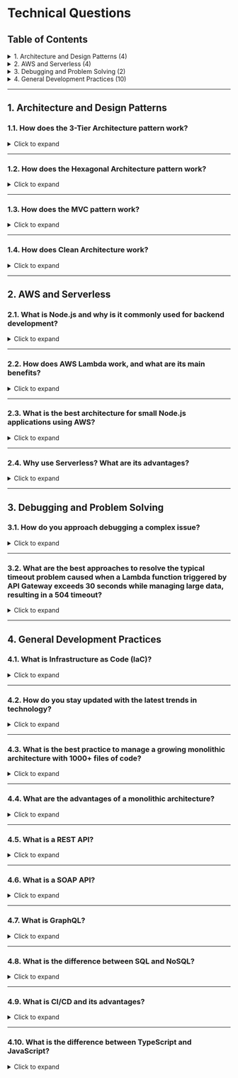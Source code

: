 # Technical Questions

## Table of Contents

<details>
  <summary>1. Architecture and Design Patterns (4)</summary>

- [1.1. How does the 3-Tier Architecture pattern work?](#11-how-does-the-3-tier-architecture-pattern-work)
- [1.2. How does the Hexagonal Architecture pattern work?](#12-how-does-the-hexagonal-architecture-pattern-work)
- [1.3. How does the MVC pattern work?](#13-how-does-the-mvc-pattern-work)
- [1.4. How does Clean Architecture work?](#14-how-does-clean-architecture-work)

</details>

<details>
  <summary>2. AWS and Serverless (4)</summary>

- [2.1. What is Node.js and why is it commonly used for backend development?](#21-what-is-nodejs-and-why-is-it-commonly-used-for-backend-development)
- [2.2. How does AWS Lambda work, and what are its main benefits?](#22-how-does-aws-lambda-work-and-what-are-its-main-benefits)
- [2.3. What is the best architecture for small Node.js applications using AWS?](#23-what-is-the-best-architecture-for-small-nodejs-applications-using-aws)
- [2.4. Why use Serverless? What are its advantages?](#24-why-use-serverless-what-are-its-advantages)

</details>

<details>
  <summary>3. Debugging and Problem Solving (2)</summary>

- [3.1. How do you approach debugging a complex issue?](#31-how-do-you-approach-debugging-a-complex-issue)
- [3.2. What are the best approaches to resolve the typical timeout problem caused when a Lambda function triggered by API Gateway exceeds 30 seconds while managing large data, resulting in a 504 timeout?](#32-what-are-the-best-approaches-to-resolve-the-typical-timeout-problem-caused-when-a-lambda-function-triggered-by-api-gateway-exceeds-30-seconds-while-managing-large-data-resulting-in-a-504-timeout)

</details>

<details>
  <summary>4. General Development Practices (10)</summary>

- [4.1. What is Infrastructure as Code (IaC)?](#41-what-is-infrastructure-as-code-iac)
- [4.2. How do you stay updated with the latest trends in technology?](#42-how-do-you-stay-updated-with-the-latest-trends-in-technology)
- [4.3. What is the best practice to manage a growing monolithic architecture with 1000+ files of code?](#43-what-is-the-best-practice-to-manage-a-growing-monolithic-architecture-with-1000-files-of-code)
- [4.4. What are the advantages of a monolithic architecture?](#44-what-are-the-advantages-of-a-monolithic-architecture)
- [4.5. What is a REST API?](#45-what-is-a-rest-api)
- [4.6. What is a SOAP API?](#46-what-is-a-soap-api)
- [4.7. What is GraphQL?](#47-what-is-graphql)
- [4.8. What is the difference between SQL and NoSQL?](#48-what-is-the-difference-between-sql-and-nosql)
- [4.9. What is CI/CD and its advantages?](#49-what-is-cicd-and-its-advantages)
- [4.10. What is the difference between TypeScript and JavaScript?](#410-what-is-the-difference-between-typescript-and-javascript)

</details>

---

## 1. Architecture and Design Patterns

### 1.1. How does the 3-Tier Architecture pattern work?

<details>
<summary>Click to expand</summary>

The 3-Tier Architecture separates an application into three layers:

1. Presentation Tier: The front-end or user interface (UI) that interacts with the user.
2. Logic Tier: The back-end or business logic layer where data processing and application logic occur.
3. Data Tier: The database layer where data is stored and managed.

This separation helps organize code, making it more scalable, maintainable, and easier to manage.

</details>

---

### 1.2. How does the Hexagonal Architecture pattern work?

<details>
<summary>Click to expand</summary>

Hexagonal Architecture separates the core business logic of an application from external systems (like databases or APIs).

- Core: The central business logic.
- Ports: Interfaces that allow external systems to communicate with the core.
- Adapters: Implementations that connect the core to external systems.

This makes the app easier to maintain, test, and adapt to new technologies.

</details>

---

### 1.3. How does the MVC pattern work?

<details>
<summary>Click to expand</summary>

MVC (Model-View-Controller) splits an app into three parts:

1. Model: Manages data and business logic.
2. View: Displays data to the user.
3. Controller: Handles user input and updates the model or view.

This separation makes the code easier to manage and scale.

</details>

---

### 1.4. How does Clean Architecture work?

<details>
<summary>Click to expand</summary>

Clean Architecture separates an application into layers to keep the core business logic independent of external factors. The layers are:

1. Entities: Core business models.
2. Use Cases: Application-specific logic.
3. Interface Adapters: Convert data between external systems (like UI or database) and core logic.
4. Frameworks & Drivers: External tools and frameworks.

This structure ensures flexibility, maintainability, and testability by keeping the core logic isolated from outside changes.

</details>

---

## 2. AWS and Serverless

### 2.1. What is Node.js and why is it commonly used for backend development?

<details>
<summary>Click to expand</summary>

Node.js is an open-source JavaScript runtime built on Chrome's V8 engine. It's widely used for backend development because it’s non-blocking and event-driven, which allows it to handle many requests simultaneously. This makes it ideal for real-time applications like chat apps or APIs that need to process many I/O operations without slowing down.

</details>

---

### 2.2. How does AWS Lambda work, and what are its main benefits?

<details>
<summary>Click to expand</summary>

AWS Lambda is a serverless service that lets you run code without managing servers. You upload your code, and Lambda automatically handles scaling based on incoming requests. Its key benefits are:

- Cost Efficiency: You only pay for compute time.
- Automatic Scaling: It scales based on demand.
- No Server Management: No need to manage infrastructure.

Lambda is ideal for event-driven tasks like API requests, file uploads, or database triggers.

</details>

---

### 2.3. What is the best architecture for small Node.js applications using AWS?

<details>
<summary>Click to expand</summary>

For small Node.js apps, a serverless architecture is often the best choice. Using AWS Lambda with API Gateway allows you to run code in response to HTTP requests without managing servers. This setup automatically scales based on traffic, and combined with services like DynamoDB for storage and S3 for files, it offers a cost-effective and low-maintenance solution ideal for small apps.

</details>

---

### 2.4. Why use Serverless? What are its advantages?

<details>
<summary>Click to expand</summary>

Serverless eliminates infrastructure management, automatically scales with demand, and reduces costs by charging only for actual usage. It's ideal for building scalable, event-driven applications quickly, allowing developers to focus on writing code instead of managing servers.

</details>

---

## 3. Debugging and Problem Solving

### 3.1. How do you approach debugging a complex issue?

<details>
<summary>Click to expand</summary>

My process involves breaking the issue into smaller parts to isolate the root cause. I:

- Review logs and replicate the problem in a test environment.
- Use debugging tools and systematically test hypotheses until the issue is resolved.
</details>

---

### 3.2. What are the best approaches to resolve the typical timeout problem caused when a Lambda function triggered by API Gateway exceeds 30 seconds while managing large data, resulting in a 504 timeout?

<details>
<summary>Click to expand</summary>

To avoid timeouts with large data in Lambda, use SQS or Step Functions:

- SQS: Send tasks to an SQS queue for asynchronous processing, avoiding API Gateway timeouts.
- Step Functions: Break the task into smaller steps, allowing multiple Lambdas to process data without hitting time limits.

Both methods prevent 504 timeouts by handling data processing in the background.

</details>

---

## 4. General Development Practices

### 4.1. What is Infrastructure as Code (IaC)?

<details>
<summary>Click to expand</summary>

Infrastructure as Code (IaC) is the practice of managing and provisioning infrastructure using code instead of manual processes. It allows developers to define servers, networks, databases, and other resources in configuration files, making deployments consistent, repeatable, and version-controlled. Tools like Terraform, AWS CloudFormation, and Ansible are commonly used for IaC.

</details>

---

### 4.2. How do you stay updated with the latest trends in technology?

<details>
<summary>Click to expand</summary>

I follow top YouTubers, subscribe to blogs, and attend webinars to stay updated with the latest technology trends.

</details>

---

### 4.3. What is the best practice to manage a growing monolithic architecture with 1000+ files of code?

<details>
<summary>Click to expand</summary>

The best approach is to shift to a microservices architecture, where the monolith is broken into smaller, independent services. This enhances scalability, maintainability, and resilience. Changes in one service don’t affect others, limiting issues to individual services and reducing system-wide downtime. You can update and deploy services independently without impacting the entire system.

</details>

---

### 4.4. What are the advantages of a monolithic architecture?

<details>
<summary>Click to expand</summary>

Monolithic architecture is simpler to develop and test, especially for small applications. All components are in one codebase, so there's no need for complex inter-service communication. It's easier to debug and can be more efficient for smaller systems, as there’s less overhead.

</details>

---

### 4.5. What is a REST API?

<details>
<summary>Click to expand</summary>

A REST API uses HTTP methods (GET, POST, PUT, DELETE) to allow communication between clients and servers. It is stateless, meaning each request is independent, and is known for its simplicity, scalability, and flexibility.

</details>

---

### 4.6. What is a SOAP API?

<details>
<summary>Click to expand</summary>

A SOAP API is a protocol for exchanging structured information using XML over HTTP, SMTP, or other transport protocols. It enforces strict standards for security and error handling, making it reliable for enterprise use.

</details>

---

### 4.7. What is GraphQL?

<details>
<summary>Click to expand</summary>

GraphQL is a query language for APIs that allows clients to request exactly the data they need. Unlike REST, it uses a single endpoint and reduces data over-fetching and under-fetching.

</details>

---

### 4.8. What is the difference between SQL and NoSQL?

<details>
<summary>Click to expand</summary>

- SQL: Relational databases with structured tables and predefined schemas (e.g., MySQL, PostgreSQL).
- NoSQL: Non-relational databases with flexible formats, ideal for unstructured data and scalability (e.g., MongoDB, DynamoDB).

</details>

---

### 4.9. What is CI/CD and its advantages?

<details>
<summary>Click to expand</summary>

CI/CD automates code integration, testing, and deployment.

- Continuous Integration: Regularly merges code with automated tests.
- Continuous Deployment: Automatically deploys approved changes.

Advantages:

- Faster delivery.
- Fewer errors through automation.
- Quick feedback and iteration.

</details>

---

### 4.10. What is the difference between TypeScript and JavaScript?

<details>
<summary>Click to expand</summary>

- JavaScript: Dynamic, loosely typed, used for web development.
- TypeScript: Adds static typing for error prevention, compiles to JavaScript, and is better for large projects.

</details>
